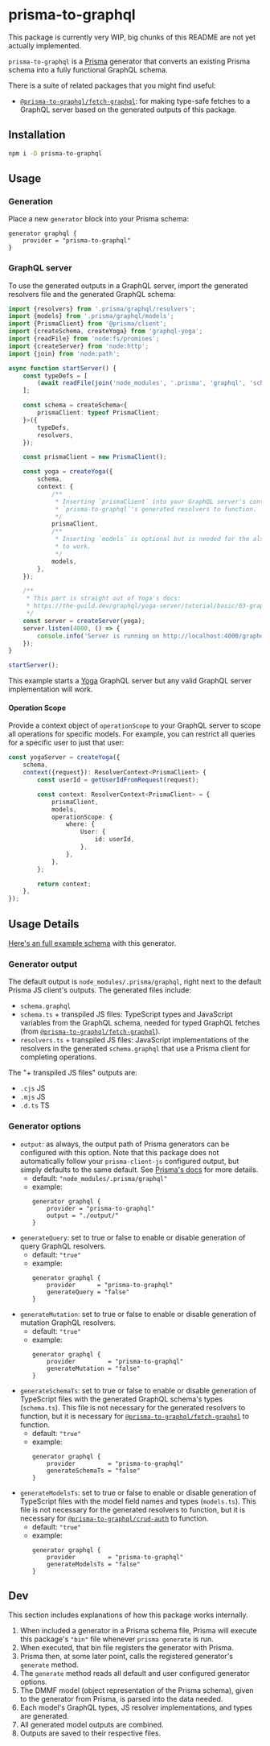 # prisma-to-graphql

This package is currently very WIP, big chunks of this README are not yet actually implemented.

`prisma-to-graphql` is a [Prisma](https://www.npmjs.com/package/prisma) generator that converts an existing Prisma schema into a fully functional GraphQL schema.

There is a suite of related packages that you might find useful:

-   [`@prisma-to-graphql/fetch-graphql`](https://www.npmjs.com/package/@prisma-to-graphql/fetch-graphql): for making type-safe fetches to a GraphQL server based on the generated outputs of this package.

## Installation

```sh
npm i -D prisma-to-graphql
```

## Usage

### Generation

Place a new `generator` block into your Prisma schema:

```prisma
generator graphql {
    provider = "prisma-to-graphql"
}
```

### GraphQL server

To use the generated outputs in a GraphQL server, import the generated resolvers file and the generated GraphQL schema:

```typescript
import {resolvers} from '.prisma/graphql/resolvers';
import {models} from '.prisma/graphql/models';
import {PrismaClient} from '@prisma/client';
import {createSchema, createYoga} from 'graphql-yoga';
import {readFile} from 'node:fs/promises';
import {createServer} from 'node:http';
import {join} from 'node:path';

async function startServer() {
    const typeDefs = [
        (await readFile(join('node_modules', '.prisma', 'graphql', 'schema.graphql'))).toString(),
    ];

    const schema = createSchema<{
        prismaClient: typeof PrismaClient;
    }>({
        typeDefs,
        resolvers,
    });

    const prismaClient = new PrismaClient();

    const yoga = createYoga({
        schema,
        context: {
            /**
             * Inserting `prismaClient` into your GraphQL server's context is required for
             * `prisma-to-graphql`'s generated resolvers to function.
             */
            prismaClient,
            /**
             * Inserting `models` is optional but is needed for the also optional `operationScope`
             * to work.
             */
            models,
        },
    });

    /**
     * This part is straight out of Yoga's docs:
     * https://the-guild.dev/graphql/yoga-server/tutorial/basic/03-graphql-server
     */
    const server = createServer(yoga);
    server.listen(4000, () => {
        console.info('Server is running on http://localhost:4000/graphql');
    });
}

startServer();
```

This example starts a [Yoga](https://the-guild.dev/graphql/yoga-server) GraphQL server but any valid GraphQL server implementation will work.

#### Operation Scope

Provide a context object of `operationScope` to your GraphQL server to scope all operations for specific models. For example, you can restrict all queries for a specific user to just that user:

```typescript
const yogaServer = createYoga({
    schema,
    context({request}): ResolverContext<PrismaClient> {
        const userId = getUserIdFromRequest(request);

        const context: ResolverContext<PrismaClient> = {
            prismaClient,
            models,
            operationScope: {
                where: {
                    User: {
                        id: userId,
                    },
                },
            },
        };

        return context;
    },
});
```

## Usage Details

[Here's an full example schema](https://github.com/electrovir/prisma-to-graphql/tree/dev/packages/prisma-to-graphql/test-files/full-run-time/schema.prisma) with this generator.

### Generator output

The default output is `node_modules/.prisma/graphql`, right next to the default Prisma JS client's outputs. The generated files include:

-   `schema.graphql`
-   `schema.ts` + transpiled JS files: TypeScript types and JavaScript variables from the GraphQL schema, needed for typed GraphQL fetches (from [`@prisma-to-graphql/fetch-graphql`](https://www.npmjs.com/package/@prisma-to-graphql/fetch-graphql)).
-   `resolvers.ts` + transpiled JS files: JavaScript implementations of the resolvers in the generated `schema.graphql` that use a Prisma client for completing operations.

The "+ transpiled JS files" outputs are:

-   `.cjs` JS
-   `.mjs` JS
-   `.d.ts` TS

### Generator options

-   `output`: as always, the output path of Prisma generators can be configured with this option. Note that this package does not automatically follow your `prisma-client-js` configured output, but simply defaults to the same default. See [Prisma's docs](https://www.prisma.io/docs/orm/prisma-client/setup-and-configuration/generating-prisma-client#using-a-custom-output-path) for more details.
    -   default: `"node_modules/.prisma/graphql"`
    -   example:
        ```prisma
        generator graphql {
            provider = "prisma-to-graphql"
            output = "./output/"
        }
        ```
-   `generateQuery`: set to true or false to enable or disable generation of query GraphQL resolvers.
    -   default: `"true"`
    -   example:
        ```prisma
        generator graphql {
            provider      = "prisma-to-graphql"
            generateQuery = "false"
        }
        ```
-   `generateMutation`: set to true or false to enable or disable generation of mutation GraphQL resolvers.
    -   default: `"true"`
    -   example:
        ```prisma
        generator graphql {
            provider         = "prisma-to-graphql"
            generateMutation = "false"
        }
        ```
-   `generateSchemaTs`: set to true or false to enable or disable generation of TypeScript files with the generated GraphQL schema's types (`schema.ts`). This file is not necessary for the generated resolvers to function, but it is necessary for [`@prisma-to-graphql/fetch-graphql`](https://www.npmjs.com/package/@prisma-to-graphql/fetch-graphql) to function.
    -   default: `"true"`
    -   example:
        ```prisma
        generator graphql {
            provider         = "prisma-to-graphql"
            generateSchemaTs = "false"
        }
        ```
-   `generateModelsTs`: set to true or false to enable or disable generation of TypeScript files with the model field names and types (`models.ts`). This file is not necessary for the generated resolvers to function, but it is necessary for [`@prisma-to-graphql/crud-auth`](https://www.npmjs.com/package/@prisma-to-graphql/crud-auth) to function.
    -   default: `"true"`
    -   example:
        ```prisma
        generator graphql {
            provider         = "prisma-to-graphql"
            generateModelsTs = "false"
        }
        ```

## Dev

This section includes explanations of how this package works internally.

1. When included a generator in a Prisma schema file, Prisma will execute this package's `"bin"` file whenever `prisma generate` is run.
2. When executed, that bin file registers the generator with Prisma.
3. Prisma then, at some later point, calls the registered generator's `generate` method.
4. The `generate` method reads all default and user configured generator options.
5. The DMMF model (object representation of the Prisma schema), given to the generator from Prisma, is parsed into the data needed.
6. Each model's GraphQL types, JS resolver implementations, and types are generated.
7. All generated model outputs are combined.
8. Outputs are saved to their respective files.
